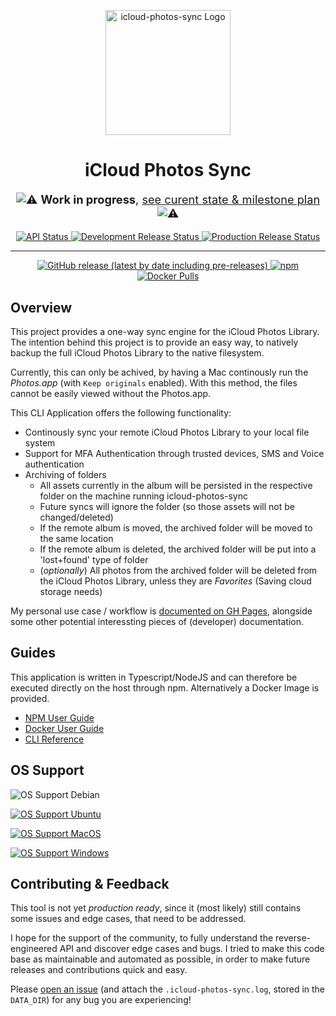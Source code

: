 <p align="center">
  <a href="https://steilerdev.github.io/icloud-photos-sync/">
    <img alt="icloud-photos-sync Logo" width="200px" src="https://steilerdev.github.io/icloud-photos-sync/assets/icloud-photos-sync.svg">
  </a>
</p>

<h1 align="center"><strong>iCloud Photos Sync</strong></h1>
<p align="center" style="font-size:130%;">
  <img alt="⚠" class="twemoji" src="https://twemoji.maxcdn.com/v/latest/svg/26a0.svg" title=":warning:"> 
  <strong>Work in progress</strong>, <a href="https://steilerdev.github.io/icloud-photos-sync/dev/milestone-plan/">see curent state &amp; milestone plan</a> 
  <img alt="⚠" class="twemoji" src="https://twemoji.maxcdn.com/v/latest/svg/26a0.svg" title=":warning:"> 
</p>

<p align="center">
  <a href="https://github.com/steilerDev/icloud-photos-sync/actions/workflows/api-test.yml">
    <img alt="API Status" src="https://img.shields.io/github/workflow/status/steilerDev/icloud-photos-sync/API%20Test?label=API%20Status&amp;style=for-the-badge">
  </a>
  <a href="https://github.com/steilerDev/icloud-photos-sync/actions/workflows/dev-release.yml">
    <img alt="Development Release Status" src="https://img.shields.io/github/workflow/status/steilerDev/icloud-photos-sync/Development%20Release?label=Dev%20Release&amp;style=for-the-badge">
  </a>
  <a href="https://github.com/steilerDev/icloud-photos-sync/actions/workflows/prod-release.yml">
    <img alt="Production Release Status" src="https://img.shields.io/github/workflow/status/steilerDev/icloud-photos-sync/Production%20Release?label=Prod%20Release&amp;style=for-the-badge">
  </a>
</p>
<hr>
<p align="center">
  <a href="https://github.com/steilerDev/icloud-photos-sync/releases">
    <img alt="GitHub release (latest by date including pre-releases)" src="https://img.shields.io/github/v/release/steilerdev/icloud-photos-sync?include_prereleases&amp;style=for-the-badge">
  </a>
  <a href="https://www.npmjs.com/package/icloud-photos-sync">
    <img alt="npm" src="https://img.shields.io/npm/dm/icloud-photos-sync?label=npm%20downloads&amp;style=for-the-badge">
  </a>
  <a href="https://hub.docker.com/r/steilerdev/icloud-photos-sync">
    <img alt="Docker Pulls" src="https://img.shields.io/docker/pulls/steilerdev/icloud-photos-sync?style=for-the-badge">
  </a>
</p>

## Overview
This project provides a one-way sync engine for the iCloud Photos Library. The intention behind this project is to provide an easy way, to natively backup the full iCloud Photos Library to the native filesystem.

Currently, this can only be achived, by having a Mac continously run the *Photos.app* (with `Keep originals` enabled). With this method, the files cannot be easily viewed without the Photos.app.

This CLI Application offers the following functionality:

  - Continously sync your remote iCloud Photos Library to your local file system
  - Support for MFA Authentication through trusted devices, SMS and Voice authentication
  - Archiving of folders
    - All assets currently in the album will be persisted in the respective folder on the machine running icloud-photos-sync
    - Future syncs will ignore the folder (so those assets will not be changed/deleted)
    - If the remote album is moved, the archived folder will be moved to the same location
    - If the remote album is deleted, the archived folder will be put into a 'lost+found' type of folder
    - (*optionally*) All photos from the archived folder will be deleted from the iCloud Photos Library, unless they are *Favorites* (Saving cloud storage needs)

My personal use case / workflow is [documented on GH Pages](https://steilerdev.github.io/icloud-photos-sync/dev/motivation/), alongside some other potential interessting pieces of (developer) documentation.

## Guides
This application is written in Typescript/NodeJS and can therefore be executed directly on the host through npm. Alternatively a Docker Image is provided. 

  - [NPM User Guide](https://steilerdev.github.io/icloud-photos-sync/user-guides/npm/)
  - [Docker User Guide](https://steilerdev.github.io/icloud-photos-sync/user-guides/docker/)
  - [CLI Reference](https://steilerdev.github.io/icloud-photos-sync/user-guides/cli/)

## OS Support
![OS Support Debian](https://img.shields.io/static/v1?label=Debian-11&message=Dev%20Platform&color=informational&style=for-the-badge)

[![OS Support Ubuntu](https://img.shields.io/static/v1?label=Ubuntu-latest&message=Unit%20Test&color=success&style=for-the-badge)](https://github.com/actions/runner-images#available-images)

[![OS Support MacOS](https://img.shields.io/static/v1?label=MacOS-latest&message=Unit%20Test&color=success&style=for-the-badge)](https://github.com/actions/runner-images#available-images)

[![OS Support Windows](https://img.shields.io/static/v1?label=Windows-latest&message=Not%20planned&color=inactive&style=for-the-badge)](https://github.com/actions/runner-images#available-images)

## Contributing & Feedback
This tool is not yet *production ready*, since it (most likely) still contains some issues and edge cases, that need to be addressed.

I hope for the support of the community, to fully understand the reverse-engineered API and discover edge cases and bugs. I tried to make this code base as maintainable and automated as possible, in order to make future releases and contributions quick and easy.

Please [open an issue](https://github.com/steilerDev/icloud-photos-sync/issues/new) (and attach the `.icloud-photos-sync.log`, stored in the `DATA_DIR`) for any bug you are experiencing!